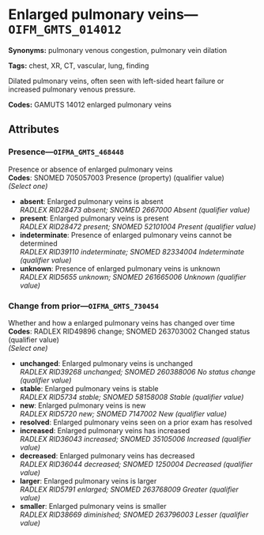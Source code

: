 # Enlarged pulmonary veins—`OIFM_GMTS_014012`

**Synonyms:** pulmonary venous congestion, pulmonary vein dilation

**Tags:** chest, XR, CT, vascular, lung, finding

Dilated pulmonary veins, often seen with left-sided heart failure or increased pulmonary venous pressure.

**Codes:** GAMUTS 14012 enlarged pulmonary veins

## Attributes

### Presence—`OIFMA_GMTS_468448`

Presence or absence of enlarged pulmonary veins  
**Codes**: SNOMED 705057003 Presence (property) (qualifier value)  
*(Select one)*

- **absent**: Enlarged pulmonary veins is absent  
_RADLEX RID28473 absent; SNOMED 2667000 Absent (qualifier value)_
- **present**: Enlarged pulmonary veins is present  
_RADLEX RID28472 present; SNOMED 52101004 Present (qualifier value)_
- **indeterminate**: Presence of enlarged pulmonary veins cannot be determined  
_RADLEX RID39110 indeterminate; SNOMED 82334004 Indeterminate (qualifier value)_
- **unknown**: Presence of enlarged pulmonary veins is unknown  
_RADLEX RID5655 unknown; SNOMED 261665006 Unknown (qualifier value)_

### Change from prior—`OIFMA_GMTS_730454`

Whether and how a enlarged pulmonary veins has changed over time  
**Codes**: RADLEX RID49896 change; SNOMED 263703002 Changed status (qualifier value)  
*(Select one)*

- **unchanged**: Enlarged pulmonary veins is unchanged  
_RADLEX RID39268 unchanged; SNOMED 260388006 No status change (qualifier value)_
- **stable**: Enlarged pulmonary veins is stable  
_RADLEX RID5734 stable; SNOMED 58158008 Stable (qualifier value)_
- **new**: Enlarged pulmonary veins is new  
_RADLEX RID5720 new; SNOMED 7147002 New (qualifier value)_
- **resolved**: Enlarged pulmonary veins seen on a prior exam has resolved  
- **increased**: Enlarged pulmonary veins has increased  
_RADLEX RID36043 increased; SNOMED 35105006 Increased (qualifier value)_
- **decreased**: Enlarged pulmonary veins has decreased  
_RADLEX RID36044 decreased; SNOMED 1250004 Decreased (qualifier value)_
- **larger**: Enlarged pulmonary veins is larger  
_RADLEX RID5791 enlarged; SNOMED 263768009 Greater (qualifier value)_
- **smaller**: Enlarged pulmonary veins is smaller  
_RADLEX RID38669 diminished; SNOMED 263796003 Lesser (qualifier value)_